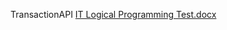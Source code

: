 TransactionAPI
[IT Logical Programming Test.docx](https://github.com/user-attachments/files/18661046/IT.Logical.Programming.Test.docx)
